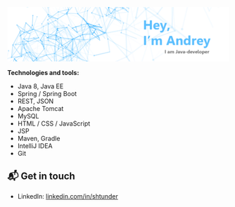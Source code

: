 ![Image](https://github.com/shtunder/shtunder/blob/master/andrey.png)

**Technologies and tools:**

* Java 8, Java EE
* Spring / Spring Boot
* REST, JSON
* Apache Tomcat
* MySQL
* HTML / CSS / JavaScript
* JSP
* Maven, Gradle
* IntelliJ IDEA
* Git 

## 📬 Get in touch

- LinkedIn: [linkedin.com/in/shtunder][1]

[1]: https://www.linkedin.com/in/shtunder/

<!--
**shtunder/shtunder** is a ✨ _special_ ✨ repository because its `README.md` (this file) appears on your GitHub profile.

Here are some ideas to get you started:

- 🔭 I’m currently working on ...
- 🌱 I’m currently learning ...
- 👯 I’m looking to collaborate on ...
- 🤔 I’m looking for help with ...
- 💬 Ask me about ...
- 📫 How to reach me: ...
- 😄 Pronouns: ...
- ⚡ Fun fact: ...
-->
